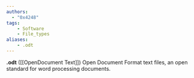 ```yaml
---
authors:
  - "0x4248"
tags:
    - Software
    - File_types
aliases:
    - .odt
---
```

**.odt** ([[OpenDocument Text]]) Open Document Format text files, an open standard for word processing documents.
